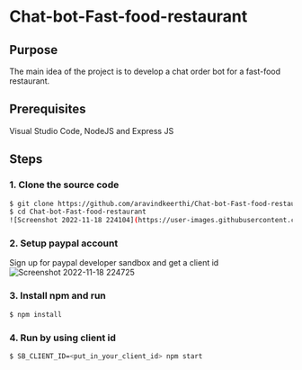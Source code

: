 # Chat-bot-Fast-food-restaurant

## Purpose
The main idea of the project is to develop a chat order bot for a fast-food restaurant.

## Prerequisites

Visual Studio Code, NodeJS and Express JS

## Steps

### 1. Clone the source code
```sh
$ git clone https://github.com/aravindkeerthi/Chat-bot-Fast-food-restaurant.git
$ cd Chat-bot-Fast-food-restaurant
![Screenshot 2022-11-18 224104](https://user-images.githubusercontent.com/114771900/202832880-c0d5b871-61f1-4206-b036-b3a70a4f9684.png)


```
### 2. Setup paypal account
 Sign up for paypal developer sandbox and get a client id
![Screenshot 2022-11-18 224725](https://user-images.githubusercontent.com/114771900/202832844-4871aa39-1d7f-430d-96ce-ac85625687cc.png)

### 3. Install npm and run
```sh
$ npm install
```
### 4. Run by using client id
```sh
$ SB_CLIENT_ID=<put_in_your_client_id> npm start
```
